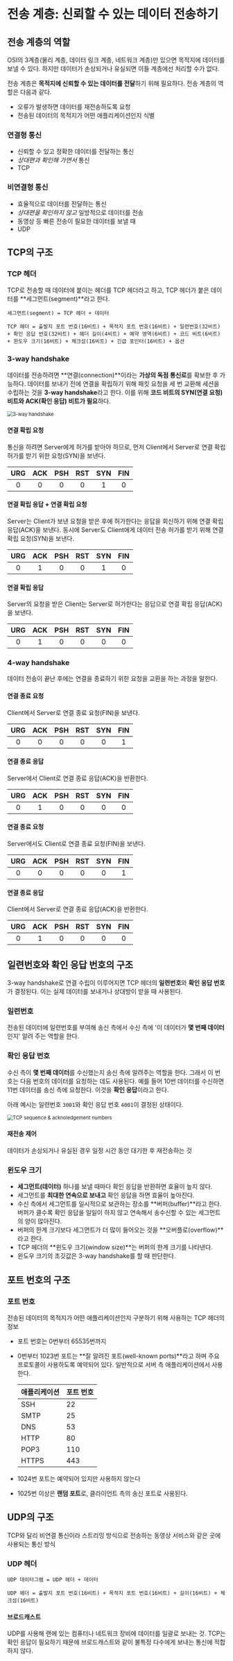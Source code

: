 # 전송 계층: 신뢰할 수 있는 데이터 전송하기



## 전송 계층의 역할

OSI의 3계층(물리 계층, 데이터 링크 계층, 네트워크 계층)만 있으면 목적지에 데이터를 보낼 수 있다. 하지만 데이터가 손상되거나 유실되면 이들 계층에선 처리할 수가 없다.

전송 계층은 **목적지에 신뢰할 수  있는 데이터를 전달**하기 위해 필요하다. 전송 계층의 역할은 다음과 같다.

- 오류가 발생하면 데이터를 재전송하도록 요청
- 전송된 데이터의 목적지가 어떤 애플리케이션인지 식별



### 연결형 통신

- 신뢰할 수 있고 정확한 데이터를 전달하는 통신
- _상대편과 확인해 가면서_ 통신
- TCP



### 비연결형 통신

- 효율적으로 데이터를 전달하는 통신
- _상대편을 확인하지 않고_ 일방적으로 데이터를 전송
- 동영상 등 빠른 전송이 필요한 데이터를 보낼 때
- UDP



## TCP의 구조

### TCP 헤더

TCP로 전송할 때 데이터에 붙이는 헤더를 TCP 헤더라고 하고, TCP 헤더가 붙은 데이터를 **세그먼트(segment)**라고 한다.

```
세그먼트(segment) = TCP 헤더 + 데이터
```

```
TCP 헤더 = 출발지 포트 번호(16비트) + 목적지 포트 번호(16비트) + 일련번호(32비트) + 확인 응답 번호(32비트) + 헤더 길이(4비트) + 예약 영역(6비트) + 코드 비트(6비트) + 윈도우 크기(16비트) + 체크섬(16비트) + 긴급 포인터(16비트) + 옵션
```



### 3-way handshake

데이터를 전송하려면 **연결(connection)**이라는 **가상의 독점 통신로**를 확보한 후 가능하다. 데이터를 보내기 전에 연결을 확립하기 위해 패킷 요청을 세 번 교환해 세션을 수립하는 것을 **3-way handshake**라고 한다. 이를 위해 **코드 비트의 SYN(연결 요청) 비트와 ACK(확인 응답) 비트가 필요**하다.

<img src="https://t1.daumcdn.net/cfile/tistory/9910A8345BB0B75F2A" alt="3-way handshake" style="zoom: 80%" />

#### 연결 확립 요청

통신을 하려면 Server에게 허가를 받아야 하므로, 먼저 Client에서 Server로 연결 확립 허가를 받기 위한 요청(SYN)을 보낸다.

| URG  | ACK  | PSH  | RST  | SYN  | FIN  |
| :--: | :--: | :--: | :--: | :--: | :--: |
|  0   |  0   |  0   |  0   |  1   |  0   |

#### 연결 확립 응답 + 연결 확립 요청

Server는 Client가 보낸 요청을 받은 후에 허가한다는 응답을 회신하기 위해 연결 확립 응답(ACK)을 보낸다. 동시에 Server도 Client에게 데이터 전송 허가를 받기 위해 연결 확립 요청(SYN)을 보낸다.

| URG  | ACK  | PSH  | RST  | SYN  | FIN  |
| :--: | :--: | :--: | :--: | :--: | :--: |
|  0   |  1   |  0   |  0   |  1   |  0   |

#### 연결 확립 응답

Server의 요청을 받은 Client는 Server로 허가한다는 응답으로 연결 확립 응답(ACK)을 보낸다.

| URG  | ACK  | PSH  | RST  | SYN  | FIN  |
| :--: | :--: | :--: | :--: | :--: | :--: |
|  0   |  1   |  0   |  0   |  0   |  0   |



### 4-way handshake

데이터 전송이 끝난 후에는 연결을 종료하기 위한 요청을 교환을 하는 과정을 말한다.

#### 연결 종료 요청

Client에서 Server로 연결 종료 요청(FIN)을 보낸다.

| URG  | ACK  | PSH  | RST  | SYN  | FIN  |
| :--: | :--: | :--: | :--: | :--: | :--: |
|  0   |  0   |  0   |  0   |  0   |  1   |

#### 연결 종료 응답

Server에서 Client로 연결 종료 응답(ACK)을 반환한다.

| URG  | ACK  | PSH  | RST  | SYN  | FIN  |
| :--: | :--: | :--: | :--: | :--: | :--: |
|  0   |  1   |  0   |  0   |  0   |  0   |

#### 연결 종료 요청

Server에서도 Client로 연결 종료 요청(FIN)을 보낸다.

| URG  | ACK  | PSH  | RST  | SYN  | FIN  |
| :--: | :--: | :--: | :--: | :--: | :--: |
|  0   |  0   |  0   |  0   |  0   |  1   |

#### 연결 종료 응답

Client에서 Server로 연결 종료 응답(ACK)을 반환한다.

| URG  | ACK  | PSH  | RST  | SYN  | FIN  |
| :--: | :--: | :--: | :--: | :--: | :--: |
|  0   |  1   |  0   |  0   |  0   |  0   |



## 일련번호와 확인 응답 번호의 구조

3-way handshake로 연결 수립이 이루어지면 TCP 헤더의 **일련번호**와 **확인 응답 번호**가 결정된다. 이는 실제 데이터를 보내거나 상대방이 받을 때 사용된다.

### 일련번호

전송된 데이터에 일련번호를 부여해 송신 측에서 수신 측에 '이 데이터가 **몇 번째 데이터**인지' 알려 주는 역할을 한다.

### 확인 응답 번호

수신 측이 **몇 번째 데이터**를 수신했는지 송신 측에 알려주는 역할을 한다. 그래서 이 번호는 다음 번호의 데이터를 요청하는 데도 사용된다. 예를 들어 10번 데이터를 수신하면 11번 데이터를 송신 측에 요청한다. 이것을 **확인 응답**이라고 한다.



아래 예시는 일련번호 `3001`와 확인 응답 번호 `4001`이 결정된 상태이다.

<img src="https://mblogthumb-phinf.pstatic.net/MjAyMDAyMjRfMTM0/MDAxNTgyNTA1MjA5MDA1.EgnmuivcoZNllWbvaWMwAazxrh1hXDibh1NSnmawW9gg.nyyzG3U5pI4GGRYSXLDfV7nUIYuuvIREvuyHHCZ6fk0g.JPEG.devks0228/IMG_0478.jpg?type=w800" alt="TCP sequence & acknoledgement numbers" style="zoom: 80%" />

#### 재전송 제어

데이터가 손상되거나 유실된 경우 일정 시간 동안 대기한 후 재전송하는 것



### 윈도우 크기

- **세그먼트(데이터)** 하나를 보낼 때마다 확인 응답을 반환하면 효율이 높지 않다.
- 세그먼트를 **최대한 연속으로 보내고** 확인 응답을 하면 효율이 높아진다.
- 수신 측에서 세그먼트를 일시적으로 보관하는 장소를 **버퍼(buffer)**라고 한다. 버퍼가 클수록 확인 응답을 일일이 하지 않고 연속해서 송수신할 수 있는 세그먼트의 양이 많아진다.
- 버퍼의 한계 크기보다 세그먼트가 더 많이 들어오는 것을 **오버플로(overflow)**라고 한다.
- TCP 헤더의 **윈도우 크기(window size)**는 버퍼의 한계 크기를 나타낸다.
- 윈도우 크기의 초깃값은 3-way handshake를 할 때 판단한다.



## 포트 번호의 구조

### 포트 번호

전송된 데이터의 목적지가 어떤 애플리케이션인지 구분하기 위해 사용하는 TCP 헤더의 정보

- 포트 번호는 0번부터 65535번까지

- 0번부터 1023번 포트는 **잘 알려진 포트(well-known ports)**라고 하며 주요 프로토콜이 사용하도록 예약되어 있다. 일반적으로 서버 측 애플리케이션에서 사용한다.

  | 애플리케이션 | 포트 번호 |
  | ------------ | --------- |
  | SSH          | 22        |
  | SMTP         | 25        |
  | DNS          | 53        |
  | HTTP         | 80        |
  | POP3         | 110       |
  | HTTPS        | 443       |

- 1024번 포트는 예약되어 있지만 사용하지 않는다

- 1025번 이상은 **랜덤 포트**로, 클라이언트 측의 송신 포트로 사용된다.



## UDP의 구조

TCP와 달리 비연결 통신이라 스트리밍 방식으로 전송하는 동영상 서비스와 같은 곳에 사용되는 통신 방식



### UDP 헤더

```
UDP 데이터그램 = UDP 헤더 + 데이터
```

```
UDP 헤더 = 출발지 포트 번호(16비트) + 목적지 포트 번호(16비트) + 길이(16비트) + 체크섬(16비트)
```



#### 브로드캐스트

UDP를 사용해 랜에 있는 컴퓨터나 네트워크 장비에 데이터를 일괄로 보내는 것. TCP는 확인 응답이 필요하기 때문에 브로드캐스트와 같이 불특정 다수에게 보내는 통신에 적합하지 않다.
